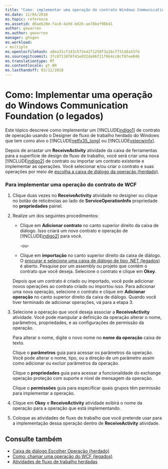 ```yaml
---
title: "Como: implementar uma operação do contrato Windows Communication Foundation (legados) | Microsoft Docs"
ms.date: 11/04/2016
ms.topic: reference
ms.assetid: d6aeb20e-fac8-4a9d-bd26-ae78bef96b41
author: gewarren
ms.author: gewarren
manager: ghogen
ms.workload:
- multiple
ms.openlocfilehash: a8ea31cf143c572e42f1250f3a16cf73148a53fd
ms.sourcegitcommit: 37c87118f6f41e832da96f21f6b4cc0cf8fee046
ms.translationtype: MT
ms.contentlocale: pt-BR
ms.lasthandoff: 03/12/2018
---
```

# <a name="how-to-implement-a-windows-communication-foundation-contract-operation-legacy"></a>Como: Implementar uma operação do Windows Communication Foundation (o legados)
Este tópico descreve como implementar um [!INCLUDE[indigo1](../workflow-designer/includes/indigo1_md.md)] de contrato de operação usando o Designer de fluxo de trabalho herdado do Windows que tem como alvo o [!INCLUDE[netfx35_long](../workflow-designer/includes/netfx35_long_md.md)] ou [!INCLUDE[vstecwinfx](../workflow-designer/includes/vstecwinfx_md.md)].

 Depois de arrastar um **ReceiveActivity** atividade da caixa de ferramentas para a superfície de design de fluxo de trabalho, você será criar uma nova [!INCLUDE[indigo2](../workflow-designer/includes/indigo2_md.md)] de contrato ou importar um contrato existente e implementar as operações. Você selecionar e/ou criar o contrato e suas operações por meio de [escolha a caixa de diálogo da operação (herdado)](../workflow-designer/choose-operation-dialog-box-legacy.md).

### <a name="to-implement-a-wcf-contract-operation"></a>Para implementar uma operação do contrato de WCF

1.  Clique duas vezes no **ReceiveActivity** atividade no designer ou clique no botão de reticências ao lado de **ServiceOperationInfo** propriedade no **propriedades** painel.

2.  Realize um dos seguintes procedimentos:

    -   Clique em **Adicionar contrato** no canto superior direito da caixa de diálogo. Isso criará um novo contrato e operação de [!INCLUDE[indigo2](../workflow-designer/includes/indigo2_md.md)] para você.

         -ou-

    -   Clique em **importação** no canto superior direito da caixa de diálogo. O [procurar e selecione uma caixa de diálogo de tipo .NET (legados)](../workflow-designer/browse-and-select-a-dotnet-type-dialog-box-legacy.md) é aberto. Pesquise por um assembly ou projeto que contém o contrato que você deseja. Selecione o contrato e clique em **Okey**.

     Depois que um contrato é criado ou importado, você pode adicionar novos operações ao contrato criado ou importou isso. Para adicionar uma nova operação, selecione o contrato e clique em **Adicionar operação** no canto superior direito da caixa de diálogo. Quando você tiver terminado de adicionar operações, vá para a etapa 3.

3.  Selecione a operação que você deseja associar a **ReceiveActivity** atividade. Você pode manipular a definição da operação alterar o nome, parâmetros, propriedades, e as configurações de permissão da operação.

     Para alterar o nome, digite o novo nome no **nome da operação** caixa de texto.

     Clique o **parâmetros** guia para acessar os parâmetros da operação. Você pode alterar o nome, tipo, ou a direção de um parâmetro assim como adicionar ou excluir parâmetros da operação.

     Clique o **propriedades** guia para acessar a funcionalidade do exchange operação proteção com suporte e nível de mensagem da operação.

     Clique o **permissões** guia para especificar quais grupos têm permissão para implementar a operação.

4.  Clique em **Okey** e **ReceiveActivity** atividade exibirá o nome da operação para a operação que está implementando.

5.  Coloque as atividades de fluxo de trabalho que você pretende usar para a implementação dessa operação dentro de **ReceiveActivity** atividade.

## <a name="see-also"></a>Consulte também

- [Caixa de diálogo Escolher Operação (herdado)](../workflow-designer/choose-operation-dialog-box-legacy.md)
- [Como: chamar uma operação do WCF (legados)](../workflow-designer/how-to-invoke-a-windows-communication-foundation-contract-operation-legacy.md)
- [Atividades de fluxo de trabalho herdadas](../workflow-designer/legacy-workflow-activities.md)
